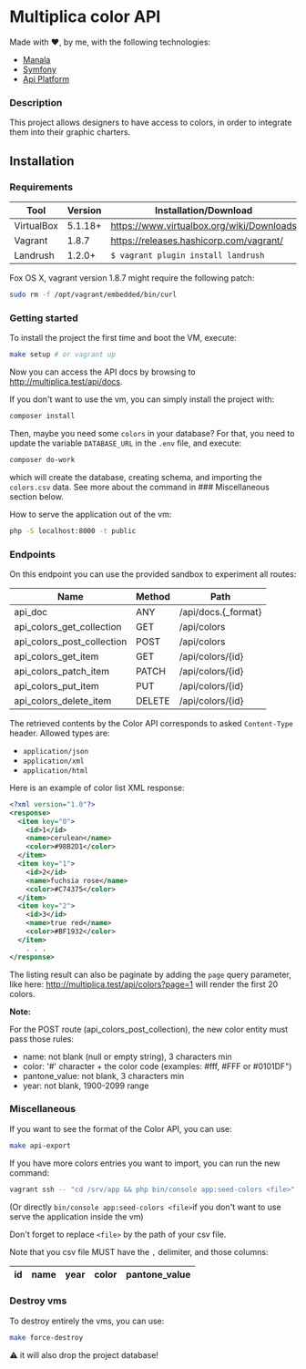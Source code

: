 Multiplica color API
=========================

Made with ❤️, by me, with the following technologies:
- [Manala](http://www.manala.io/)
- [Symfony](https://symfony.com)
- [Api Platform](https://api-platform.com/)

### Description

This project allows designers to have access to colors, in order to integrate them into their graphic charters.


## Installation

### Requirements

|Tool|Version|Installation/Download|
|-----|-----|-----|
|VirtualBox|5.1.18+|https://www.virtualbox.org/wiki/Downloads|
|Vagrant|1.8.7|https://releases.hashicorp.com/vagrant/|
|Landrush|1.2.0+|`$ vagrant plugin install landrush`|

Fox OS X, vagrant version 1.8.7 might require the following patch:

```bash
sudo rm -f /opt/vagrant/embedded/bin/curl
```

### Getting started
    
To install the project the first time and boot the VM, execute:
```bash
make setup # or vagrant up
```

Now you can access the API docs by browsing to http://multiplica.test/api/docs.

If you don't want to use the vm, you can simply install the project with:
```bash
composer install
```
Then, maybe you need some `colors` in your database?
For that, you need to update the variable `DATABASE_URL` in the `.env` file, and execute:
```bash
composer do-work
```
which will create the database, creating schema, and importing the `colors.csv` data.
See more about the command in ### Miscellaneous section below.

How to serve the application out of the vm:
```bash
php -S localhost:8000 -t public
```

### Endpoints

On this endpoint you can use the provided sandbox to experiment all routes:

| Name                        |Method    |   Path                       |
|-----------------------------|----------|------------------------------|
| api_doc                     |ANY       | /api/docs.{_format}          |
| api_colors_get_collection   |GET       | /api/colors                  |
| api_colors_post_collection  |POST      | /api/colors                  |
| api_colors_get_item         |GET       | /api/colors/{id}             |
| api_colors_patch_item       |PATCH     | /api/colors/{id}             |
| api_colors_put_item         |PUT       | /api/colors/{id}             |
| api_colors_delete_item      |DELETE    | /api/colors/{id}             |

The retrieved contents by the Color API corresponds to asked `Content-Type` header.
Allowed types are:
- `application/json`
- `application/xml`
- `application/html`

Here is an example of color list XML response:
```xml
<?xml version="1.0"?>
<response>
  <item key="0">
    <id>1</id>
    <name>cerulean</name>
    <color>#98B2D1</color>
  </item>
  <item key="1">
    <id>2</id>
    <name>fuchsia rose</name>
    <color>#C74375</color>
  </item>
  <item key="2">
    <id>3</id>
    <name>true red</name>
    <color>#BF1932</color>
  </item>
    . . .
</response>
```
The listing result can also be paginate by adding the `page` query parameter, like here:
http://multiplica.test/api/colors?page=1 will render the first 20 colors.


**Note:**

For the POST route (api_colors_post_collection), the new color entity must pass those rules:
- name: not blank (null or empty string), 3 characters min
- color: '#' character + the color code (examples: #fff, #FFF or #0101DF")
- pantone_value: not blank, 3 characters min
- year: not blank, 1900-2099 range

### Miscellaneous

If you want to see the format of the Color API, you can use:

```bash
make api-export
```

If you have more colors entries you want to import, you can run the new command:
```bash
vagrant ssh -- "cd /srv/app && php bin/console app:seed-colors <file>"
```
(Or directly `bin/console app:seed-colors <file>`if you don't want to use serve the application inside the vm)

Don't forget to replace `<file>` by the path of your csv file.

Note that you csv file MUST have the `,` delimiter, and those columns:

|id|name|year|color|pantone_value|
|--|----|----|-----|-------------|


### Destroy vms

To destroy entirely the vms, you can use:

```bash
make force-destroy
```

:warning: it will also drop the project database!
